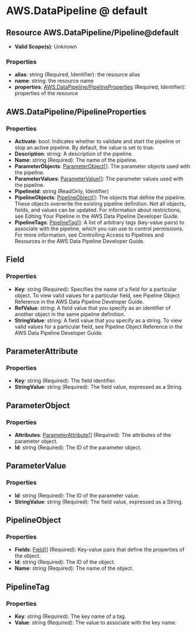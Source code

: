 # AWS.DataPipeline @ default

## Resource AWS.DataPipeline/Pipeline@default
* **Valid Scope(s)**: Unknown
### Properties
* **alias**: string (Required, Identifier): the resource alias
* **name**: string: the resource name
* **properties**: [AWS.DataPipeline/PipelineProperties](#awsdatapipelinepipelineproperties) (Required, Identifier): properties of the resource

## AWS.DataPipeline/PipelineProperties
### Properties
* **Activate**: bool: Indicates whether to validate and start the pipeline or stop an active pipeline. By default, the value is set to true.
* **Description**: string: A description of the pipeline.
* **Name**: string (Required): The name of the pipeline.
* **ParameterObjects**: [ParameterObject](#parameterobject)[]: The parameter objects used with the pipeline.
* **ParameterValues**: [ParameterValue](#parametervalue)[]: The parameter values used with the pipeline.
* **PipelineId**: string (ReadOnly, Identifier)
* **PipelineObjects**: [PipelineObject](#pipelineobject)[]: The objects that define the pipeline. These objects overwrite the existing pipeline definition. Not all objects, fields, and values can be updated. For information about restrictions, see Editing Your Pipeline in the AWS Data Pipeline Developer Guide.
* **PipelineTags**: [PipelineTag](#pipelinetag)[]: A list of arbitrary tags (key-value pairs) to associate with the pipeline, which you can use to control permissions. For more information, see Controlling Access to Pipelines and Resources in the AWS Data Pipeline Developer Guide.

## Field
### Properties
* **Key**: string (Required): Specifies the name of a field for a particular object. To view valid values for a particular field, see Pipeline Object Reference in the AWS Data Pipeline Developer Guide.
* **RefValue**: string: A field value that you specify as an identifier of another object in the same pipeline definition.
* **StringValue**: string: A field value that you specify as a string. To view valid values for a particular field, see Pipeline Object Reference in the AWS Data Pipeline Developer Guide.

## ParameterAttribute
### Properties
* **Key**: string (Required): The field identifier.
* **StringValue**: string (Required): The field value, expressed as a String.

## ParameterObject
### Properties
* **Attributes**: [ParameterAttribute](#parameterattribute)[] (Required): The attributes of the parameter object.
* **Id**: string (Required): The ID of the parameter object.

## ParameterValue
### Properties
* **Id**: string (Required): The ID of the parameter value.
* **StringValue**: string (Required): The field value, expressed as a String.

## PipelineObject
### Properties
* **Fields**: [Field](#field)[] (Required): Key-value pairs that define the properties of the object.
* **Id**: string (Required): The ID of the object.
* **Name**: string (Required): The name of the object.

## PipelineTag
### Properties
* **Key**: string (Required): The key name of a tag.
* **Value**: string (Required): The value to associate with the key name.

